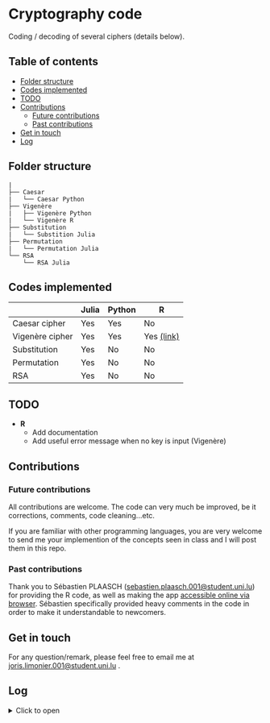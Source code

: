 # Cryptography code

Coding / decoding of several ciphers (details below).

## Table of contents

- [Folder structure](#folder-structure)
- [Codes implemented](#codes-implemented)
- [TODO](#todo)
- [Contributions](#contributions)
  - [Future contributions](#future-contributions)
  - [Past contributions](#past-contributions)
- [Get in touch](#get-in-touch)
- [Log](#log)

## Folder structure

```
|
├── Caesar
|   └── Caesar Python
├── Vigenère
|   ├── Vigenère Python
|   └── Vigenère R
├── Substitution
|   └── Substition Julia
├── Permutation
|   └── Permutation Julia
└── RSA
    └── RSA Julia
```

## Codes implemented

|                 | Julia | Python | R                                                      |
| --------------- | ----- | ------ | ------------------------------------------------------ |
| Caesar cipher   | Yes   | Yes    | No                                                     |
| Vigenère cipher | Yes   | Yes    | Yes [(link)](https://plaaschou.shinyapps.io/Decypher/) |
| Substitution    | Yes   | No     | No                                                     |
| Permutation     | Yes   | No     | No                                                     |
| RSA             | Yes   | No     | No                                                     |

## TODO

- **R**
  - Add documentation
  - Add useful error message when no key is input (Vigenère)

## Contributions

### Future contributions

All contributions are welcome. The code can very much be improved, be it corrections, comments, code cleaning...etc.

If you are familiar with other programming languages, you are very welcome to send me your implemention of the concepts seen in class and I will post them in this repo.

### Past contributions

Thank you to Sébastien PLAASCH (sebastien.plaasch.001@student.uni.lu) for providing the R code, as well as making the app [accessible online via browser](https://plaaschou.shinyapps.io/Decypher/). Sébastien specifically provided heavy comments in the code in order to make it understandable to newcomers.

## Get in touch

For any question/remark, please feel free to email me at joris.limonier.001@student.uni.lu .

## Log

<details>
<summary>Click to open</summary>

#### 22/05/21:

- Finish RSA implemention in Julia.

#### 28/04/21:

- Start of RSA implemention in Julia.

#### 27/04/21:

- Renamed substitution Julia
- Added variants of substitution Julia
- Permutation (Julia)

#### 16/04/21:

- Substitution (Julia)

#### Prior to 16/04/21:

- Caesar cipher (Julia)
- Caesar cipher (Python)
- Vigenère cipher (Julia)
- Vigenère cipher (Python)
- Vigenère cipher (R)

</details>
